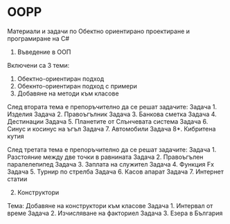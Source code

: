 # OOPP
Материали и задачи по Обектно ориентирано проектиране и програмиране на C#

1. Въведение в ООП

Включени са 3 теми:
1) Обектно-ориентиран подход
2) Обекнто-ориентиран подход с примери
3) Добавяне на методи към класове

След втората тема е препоръчително да се решат задачите:
Задача 1. Изделия
Задача 2. Правоъгълник
Задача 3. Банкова сметка
Задача 4. Дестинации
Задача 5. Планетите от Слънчевата система
Задача 6. Синус и косинус на ъгъл
Задача 7. Автомобили
Задача 8*. Кибритена кутия

След третата тема е препоръчително да се решат задачите:
Задача 1. Разстояние между две точки в равнината
Задача 2. Правоъгълен паралелепипед
Задача 3. Заплата на служител
Задача 4. Функция Fx
Задача 5. Турнир по стрелба
Задача 6. Касов апарат
Задача 7. Интернет статии

2. Конструктори

Тема: Добавяне на конструктори към класове
Задача 1. Интервал от време
Задача 2. Изчисляване на факториел
Задача 3. Езера в България
